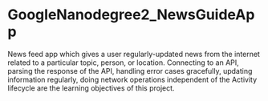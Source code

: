 # GoogleNanodegree2_NewsGuideApp
News feed app which gives a user regularly-updated news from the internet related to a particular topic, person, or location. Connecting to an API, parsing the response of the API, handling error cases gracefully, updating information regularly, doing network operations independent of the Activity lifecycle are the learning objectives of this project.
